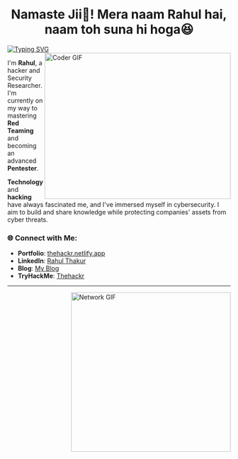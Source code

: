 <h1 align="center">Namaste Jii🙏! Mera naam Rahul hai, naam toh suna hi hoga😆</h1>


[![Typing SVG](https://readme-typing-svg.herokuapp.com?font=Ubuntu&color=%2336BCF7&vCenter=true&height=35&lines=%23+whoami;%E2%9C%93+Web+Developer;%E2%9C%93+Pentester;%E2%9C%93+CTF+Player+;%E2%9C%93++;%E2%9C%93++)](https://git.io/typing-svg)
<img align="right" src="https://github.com/rajaprerak/rajaprerak/blob/master/developer.gif" alt="Coder GIF" width="420" height="330">
<!-- Insert this tag where you want the widget to render -->
<!--<iframe width="200" height="200" src="https://cybermap.kaspersky.com/en/widget/dynamic/dark" frameborder="0">-->

I'm **Rahul**, a hacker and Security Researcher. I'm currently on my way to mastering **Red Teaming** and becoming an advanced **Pentester**.

**Technology** and **hacking** have always fascinated me, and I've immersed myself in cybersecurity. I aim to build and share knowledge while protecting companies' assets from cyber threats.

### 🌐 Connect with Me:

- **Portfolio**: [thehackr.netlify.app](https://thehackr.netlify.app/)
- **LinkedIn**: [Rahul Thakur](https://www.linkedin.com/in/Rahul-Thakur7/)
- **Blog**: [My Blog](https://sarsolutionz.blogspot.com/)
- **TryHackMe**: [Thehackr](https://tryhackme.com/p/Thehackr)

---

<img src="https://i.imgur.com/dBaSKWF.gif" alt="Network GIF" align="right" width="360px" height="auto"/>

